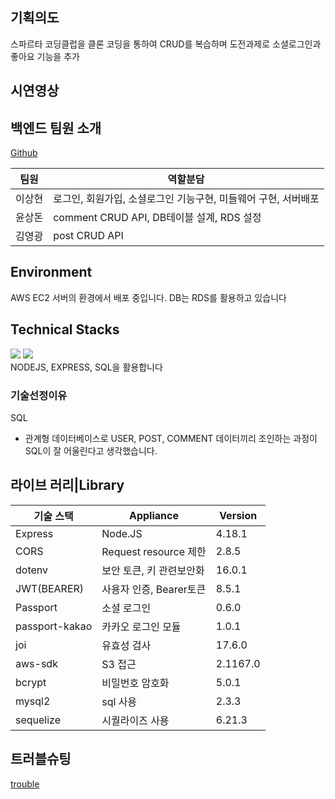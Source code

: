 ## 기획의도
스파르타 코딩클럽을 클론 코딩을 통하여 CRUD를 복습하며 도전과제로 소셜로그인과 좋아요 기능을 추가

## 시연영상

## 백엔드 팀원 소개
[Github](https://github.com/spartaCloneCoding/backend.git)

|팀원|역할분담|
|------|------|
|이상현|로그인, 회원가입, 소셜로그인 기능구현, 미들웨어 구현, 서버배포|
|윤상돈|comment CRUD API, DB테이블 설계, RDS 설정|
|김영광|post CRUD API|

## Environment
AWS EC2 서버의 환경에서 배포 중입니다.
DB는 RDS를 활용하고 있습니다

## Technical Stacks
<div float: left; >
    <img src="https://img.shields.io/badge/-Node.js-339933?style=flat&logo=Node.js&logoColor=white"/>
    <img src="https://img.shields.io/badge/-Visual Studio Code-007ACC?style=flat&logo=Visual Studio Code&logoColor=white"/>
</div>
NODEJS, EXPRESS, SQL을 활용합니다

### 기술선정이유
SQL  
 - 관계형 데이터베이스로 USER, POST, COMMENT 데이터끼리 조인하는 과정이 SQL이 잘 어울린다고 생각했습니다.


 ## 라이브 러리|Library
|기술 스택|Appliance|Version|
|------|---|---|
|Express|Node.JS|4.18.1|
|CORS|Request resource 제한|2.8.5|
|dotenv|보안 토큰, 키 관련보안화|16.0.1|
|JWT(BEARER)|사용자 인증, Bearer토큰|8.5.1|
|Passport|소셜 로그인|0.6.0|
|passport-kakao|카카오 로그인 모듈|1.0.1|
|joi|유효성 검사|17.6.0|
|aws-sdk|S3 접근|2.1167.0|
|bcrypt|비밀번호 암호화|5.0.1|
|mysql2|sql 사용|2.3.3|
|sequelize|시퀄라이즈 사용|6.21.3|

## 트러블슈팅
[trouble](https://www.notion.so/f87354ebc83144219d53b0acc14bb387)
